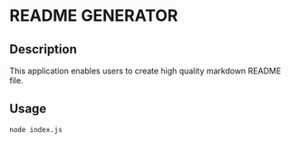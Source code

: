 # README GENERATOR

## Description

This application enables users to create high quality markdown README file.

## Usage

```shell
node index.js
```
